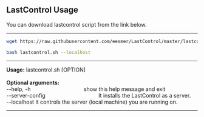 ## LastControl Usage

You can download lastcontrol script from the link below.<br>

---

```bash
wget https://raw.githubusercontent.com/eesmer/LastControl/master/lastcontrol.sh
```
```bash
bash lastcontrol.sh --localhost
```
---

**Usage:** lastcontrol.sh [OPTION] <br>
<br>
**Optional arguments:**<br>
  --help, -h&emsp;&emsp;&emsp;&emsp;&emsp;&emsp;&emsp;&emsp;&emsp;&emsp;show this help message and exit <br>
  --server-config&emsp;&emsp;&emsp;&emsp;&emsp;&emsp;&emsp;&emsp;&emsp;&emsp;It installs the LastControl as a server. <br>
  --localhost            It controls the server (local machine) you are running on. <br>

----
